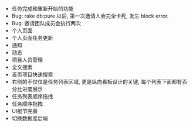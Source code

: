 * 任务完成和重新开始的功能
* Bug: rake db:pure 以后, 第一次邀请人会完全卡死, 发生 block error.
* Bug: 邀请团队成员会执行两次
* 个人页面
* 个人页面任务更新
* 通知
* 动态
* 项目人员管理
* 全文搜索
* 首页项目快速搜索
* 右侧的不仅仅是任务列表区域, 更是纵向看板设计的关键, 每个列表下面都有百分比进度展示
* 任务列表顺序拖拽
* 任务顺序拖拽
* UI细节完善
* 切换数据库后端
